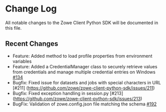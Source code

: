 # Change Log

All notable changes to the Zowe Client Python SDK will be documented in this file.

## Recent Changes

- Feature: Added method to load profile properties from environment variables
- Feature: Added a CredentialManager class to securely retrieve values from credentials and manage multiple credential entries on Windows [#134](https://github.com/zowe/zowe-client-python-sdk/issues/134)
- Bugfix: Fixed issue for datasets and jobs with special characters in URL [#211] (https://github.com/zowe/zowe-client-python-sdk/issues/211)
- Bugfix: Fixed exception handling in session.py [#213] (https://github.com/zowe/zowe-client-python-sdk/issues/213)
- BugFix: Validation of zowe.config.json file matching the schema [#192](https://github.com/zowe/zowe-client-python-sdk/issues/192)
